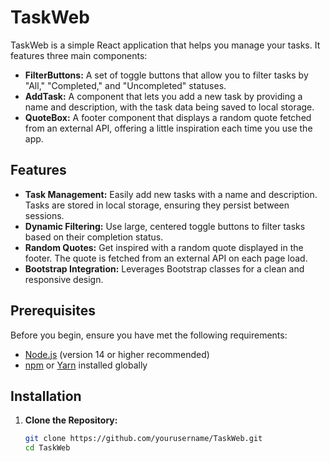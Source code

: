 # TaskWeb

TaskWeb is a simple React application that helps you manage your tasks. It features three main components:

- **FilterButtons:** A set of toggle buttons that allow you to filter tasks by "All," "Completed," and "Uncompleted" statuses.
- **AddTask:** A component that lets you add a new task by providing a name and description, with the task data being saved to local storage.
- **QuoteBox:** A footer component that displays a random quote fetched from an external API, offering a little inspiration each time you use the app.

## Features

- **Task Management:** Easily add new tasks with a name and description. Tasks are stored in local storage, ensuring they persist between sessions.
- **Dynamic Filtering:** Use large, centered toggle buttons to filter tasks based on their completion status.
- **Random Quotes:** Get inspired with a random quote displayed in the footer. The quote is fetched from an external API on each page load.
- **Bootstrap Integration:** Leverages Bootstrap classes for a clean and responsive design.

## Prerequisites

Before you begin, ensure you have met the following requirements:

- [Node.js](https://nodejs.org/) (version 14 or higher recommended)
- [npm](https://www.npmjs.com/) or [Yarn](https://yarnpkg.com/) installed globally

## Installation

1. **Clone the Repository:**

   ```bash
   git clone https://github.com/yourusername/TaskWeb.git
   cd TaskWeb